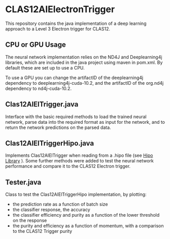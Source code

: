 # CLAS12AIElectronTrigger

This repository contains the java implementation of a deep learning approach to a Level 3 Electron trigger for CLAS12.

## CPU or GPU Usage

The neural network implementation relies on the ND4J and Deeplearning4j libraries, which are included in the java project using maven in pom.xml. By default these are set up to use a CPU.

To use a GPU you can change the artifactID of the deeplearning4j dependency to deeplearning4j-cuda-10.2, and the artifactID of the org.nd4j dependency to nd4j-cuda-10.2. 

## Clas12AIElTrigger.java

Interface with the basic required methods to load the trained neural network, parse data into the required format as input for the network, and to return the network predictions on the parsed data.

## Clas12AIElTriggerHipo.java

Implements Clas12AIElTrigger when reading from a .hipo file (see [Hipo Library](https://github.com/gavalian/hipo) ). Some further methods were added to test the neural network performance and compare it to the CLAS12 Electron trigger.

## Tester.java

Class to test the Clas12AIElTriggerHipo implementation, by plotting:
- the prediction rate as a function of batch size
- the classifier response, the accuracy
- the classifier efficiency and purity as a function of the lower threshold on the response
- the purity and efficiency as a function of momentum, with a comparison to the CLAS12 Trigger purity